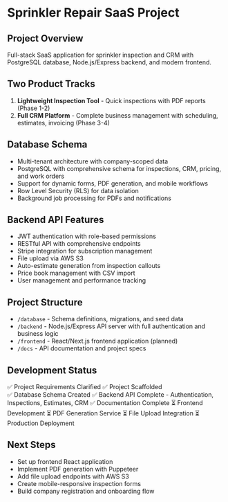 # Sprinkler Repair SaaS Project

## Project Overview
Full-stack SaaS application for sprinkler inspection and CRM with PostgreSQL database, Node.js/Express backend, and modern frontend.

## Two Product Tracks
1. **Lightweight Inspection Tool** - Quick inspections with PDF reports (Phase 1-2)
2. **Full CRM Platform** - Complete business management with scheduling, estimates, invoicing (Phase 3-4)

## Database Schema
- Multi-tenant architecture with company-scoped data
- PostgreSQL with comprehensive schema for inspections, CRM, pricing, and work orders
- Support for dynamic forms, PDF generation, and mobile workflows
- Row Level Security (RLS) for data isolation
- Background job processing for PDFs and notifications

## Backend API Features
- JWT authentication with role-based permissions
- RESTful API with comprehensive endpoints
- Stripe integration for subscription management
- File upload via AWS S3
- Auto-estimate generation from inspection callouts
- Price book management with CSV import
- User management and performance tracking

## Project Structure
- `/database` - Schema definitions, migrations, and seed data
- `/backend` - Node.js/Express API server with full authentication and business logic
- `/frontend` - React/Next.js frontend application (planned)
- `/docs` - API documentation and project specs

## Development Status
✅ Project Requirements Clarified
✅ Project Scaffolded  
✅ Database Schema Created
✅ Backend API Complete - Authentication, Inspections, Estimates, CRM
✅ Documentation Complete
⏳ Frontend Development
⏳ PDF Generation Service
⏳ File Upload Integration
⏳ Production Deployment

## Next Steps
- Set up frontend React application
- Implement PDF generation with Puppeteer
- Add file upload endpoints with AWS S3
- Create mobile-responsive inspection forms
- Build company registration and onboarding flow
